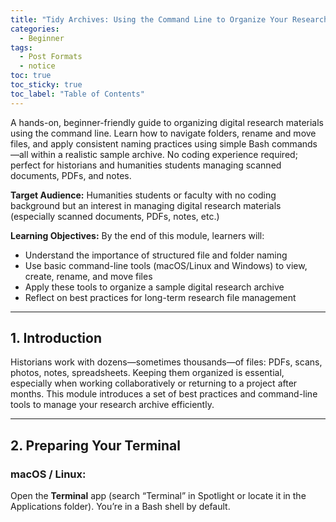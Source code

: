 ```yaml
---
title: "Tidy Archives: Using the Command Line to Organize Your Research Files"
categories:
  - Beginner
tags:
  - Post Formats
  - notice
toc: true
toc_sticky: true
toc_label: "Table of Contents"
---
```


A hands-on, beginner-friendly guide to organizing digital research materials using the command line. Learn how to navigate folders, rename and move files, and apply consistent naming practices using simple Bash commands—all within a realistic sample archive. No coding experience required; perfect for historians and humanities students managing scanned documents, PDFs, and notes.


**Target Audience:** Humanities students or faculty with no coding background but an interest in managing digital research materials (especially scanned documents, PDFs, notes, etc.)

**Learning Objectives:** 
By the end of this module, learners will:
* Understand the importance of structured file and folder naming
* Use basic command-line tools (macOS/Linux and Windows) to view, create, rename, and move files
* Apply these tools to organize a sample digital research archive
* Reflect on best practices for long-term research file management

---

## 1. Introduction 

Historians work with dozens—sometimes thousands—of files: PDFs, scans, photos, notes, spreadsheets. Keeping them organized is essential, especially when working collaboratively or returning to a project after months.
This module introduces a set of best practices and command-line tools to manage your research archive efficiently.

---

## 2. Preparing Your Terminal

### macOS / Linux:
Open the **Terminal** app (search “Terminal” in Spotlight or locate it in the Applications folder). You’re in a Bash shell by default.
